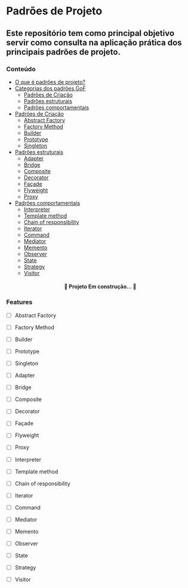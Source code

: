 # Padrões de Projeto

## Este repositório tem como principal objetivo servir como consulta na aplicação prática dos principais padrões de projeto.

### Conteúdo

- [O que é padrões de projeto?](#Sobre)
- [Categorias dos padrões GoF](#tabela-de-conteudo)
  - [Padrões de Criação](#local-files)
  - [Padrões estruturais](#remote-files)
  - [Padrões comportamentais](#multiple-files)
- [Padrões de Criação](#instalacao)
  - [Abstract Factory](#local-files)
  - [Factory Method](#local-files)
  - [Builder](#local-files)
  - [Prototype](#local-files)
  - [Singleton](#local-files)
- [Padrões estruturais](#como-usar)
  - [Adapter](#local-files)
  - [Bridge](#local-files)
  - [Composite](#local-files)
  - [Decorator](#local-files)
  - [Façade](#local-files)
  - [Flyweight](#local-files)
  - [Proxy](#local-files)
- [Padrões comportamentais](#como-usar)
  - [Interpreter](#local-files)
  - [Template method](#local-files)
  - [Chain of responsibility](#local-files)
  - [Iterator](#local-files)
  - [Command](#local-files)
  - [Mediator](#local-files)
  - [Memento](#local-files)
  - [Observer](#local-files)
  - [State](#local-files)
  - [Strategy](#local-files)
  - [Visitor](#local-files)

<h4 align="center">🚧  Projeto Em construção...  🚧</h4>

### Features

- [ ] Abstract Factory
- [ ] Factory Method
- [ ] Builder
- [ ] Prototype
- [ ] Singleton

- [ ] Adapter
- [ ] Bridge
- [ ] Composite
- [ ] Decorator
- [ ] Façade
- [ ] Flyweight
- [ ] Proxy

- [ ] Interpreter
- [ ] Template method
- [ ] Chain of responsibility
- [ ] Iterator
- [ ] Command
- [ ] Mediator
- [ ] Memento
- [ ] Observer
- [ ] State
- [ ] Strategy
- [ ] Visitor
